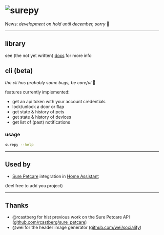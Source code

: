 # ![surepy](https://socialify.git.ci/benleb/surepy/image?description=1&descriptionEditable=Library%20%26%20CLI%20to%20interact%20with%20the%20Sure%20Petcare%20API%20to%20monitor%20and%20control%20the%20Sure%20Petcare%20Pet%20Door%2FCat%20Flap%20Connect%20%F0%9F%9A%AA%20and%20the%20Pet%20Feeder%20Connect%20%F0%9F%8D%BD&font=KoHo&forks=1&language=1&logo=https%3A%2F%2Femojipedia-us.s3.dualstack.us-west-1.amazonaws.com%2Fthumbs%2F240%2Fapple%2F237%2Fpaw-prints_1f43e.png&pulls=1&stargazers=1)

News: *development on hold until december, sorry* 🐾

---

## library

see (the not yet written) [docs](https://surepy.readthedocs.io/en/latest/) for more info

## cli (beta)

*the cli has probably some bugs, be careful* 🐾

features currently implemented:

* get an api token with your account credentials
* lock/unlock a door or flap
* get state & history of pets
* get state & history of devices
* get list of (past) notifications

### usage

```bash
surepy --help
```

---

## Used by

* [Sure Petcare](https://www.home-assistant.io/integrations/surepetcare/) integration in [Home Assistant](https://www.home-assistant.io/)

(feel free to add you project)

---

## Thanks

* @rcastberg for hist previous work on the Sure Petcare API ([github.com/rcastberg/sure_petcare](https://github.com/rcastberg/sure_petcare))
* @wei for the  header image generator ([github.com/wei/socialify](https://github.com/wei/socialify))

